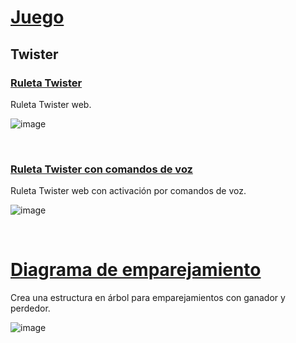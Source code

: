 # [Juego](https://github.com/Xaival/Proyectos-Web/tree/main/Juego)

## Twister
  ### [Ruleta Twister](https://xaival.github.io/Proyectos-Web/Juego/Twister/Ruleta%20Twister/)
  Ruleta Twister web.
  
  ![image](https://user-images.githubusercontent.com/54257745/135287148-3f25a291-ea20-44f9-8e11-521c2587f44f.png)

<br>

  ### [Ruleta Twister con comandos de voz](https://xaival.github.io/Proyectos-Web/Juego/Twister/Ruleta%20Twister%20con%20comandos%20de%20voz/)
  Ruleta Twister web con activación por comandos de voz.
  
  ![image](https://user-images.githubusercontent.com/54257745/135287053-8215fdf8-ec33-46d2-85ce-653b9c3338e1.png) 

<br>

# [Diagrama de emparejamiento](https://xaival.github.io/Proyectos-Web/Juego/Diagrama%20de%20emparejamiento/)
Crea una estructura en árbol para emparejamientos con ganador y perdedor.

![image](https://user-images.githubusercontent.com/54257745/138579419-d47f0c1e-e86a-4ba0-912a-0a515dcdce32.png)
